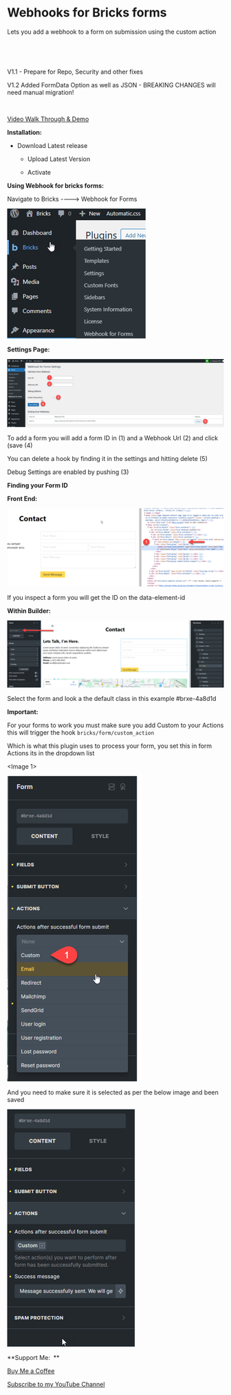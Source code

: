 Webhooks for Bricks forms
=========================

Lets you add a webhook to a form on submission using the custom action

 

 

V1.1 - Prepare for Repo, Security and other fixes

V1.2 Added FormData Option as well as JSON - BREAKING CHANGES will need manual
migration!

 

[Video Walk Through & Demo](https://www.youtube.com/watch?v=m54P4Zx5Y_w)

**Installation:**

-   Download Latest release

    -   Upload Latest Version

    -   Activate

**Using Webhook for bricks forms:**

Navigate to Bricks ----\> Webhook for Forms

![](https://github.com/stingray82/repo-images/raw/main/webhook-for-bricks-forms/viewing-plugin.png)

**Settings Page:**

![](https://github.com/stingray82/repo-images/raw/main/webhook-for-bricks-forms/webhook-settings.png)

To add a form you will add a form ID in (1) and a Webhook Url (2) and click
(save (4)

You can delete a hook by finding it in the settings and hitting delete (5)

Debug Settings are enabled by pushing (3)

**Finding your Form ID**

**Front End:**

![](https://github.com/stingray82/repo-images/raw/main/webhook-for-bricks-forms/form-details.png)

If you inspect a form you will get the ID on the data-element-id

**Within Builder:**

![](https://github.com/stingray82/repo-images/raw/main/webhook-for-bricks-forms/builder-form-id.png)

Select the form and look a the default class in this example \#brxe-4a8d1d

**Important:**

For your forms to work you must make sure you add Custom to your Actions this
will trigger the hook `bricks/form/custom_action`

Which is what this plugin uses to process your form, you set this in form
Actions its in the dropdown list

\<Image 1\>

![](https://github.com/stingray82/repo-images/raw/main/webhook-for-bricks-forms/custom-action1.png)

And you need to make sure it is selected as per the below image and been saved

![](https://github.com/stingray82/repo-images/raw/main/webhook-for-bricks-forms/custom-action.png)

**Support Me:  **

[Buy Me a Coffee](https://buymeacoffee.com/techarticlesuk)

[Subscribe to my YouTube Channel](https://www.youtube.com/@techarticlesuk)

 

